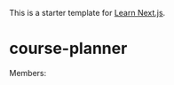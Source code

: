 This is a starter template for [Learn Next.js](https://nextjs.org/learn).
# course-planner
Members:
